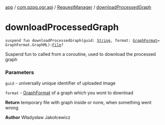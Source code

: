 [app](../../index.md) / [com.pzpg.ogr.api](../index.md) / [RequestManager](index.md) / [downloadProcessedGraph](./download-processed-graph.md)

# downloadProcessedGraph

`suspend fun downloadProcessedGraph(guid: `[`String`](https://kotlinlang.org/api/latest/jvm/stdlib/kotlin/-string/index.html)`, format: `[`GraphFormat`](../../com.pzpg.ogr.api.request/-graph-format/index.md)` = GraphFormat.GraphML): `[`File`](https://docs.oracle.com/javase/6/docs/api/java/io/File.html)`?`

Suspend fun to called from a coroutine, used to download the processed graph

### Parameters

`guid` - universally unique identifier of uploaded image

`format` - [GraphFormat](../../com.pzpg.ogr.api.request/-graph-format/index.md) of a graph which you wont to download

**Return**
temporary file with graph inside or none, when something went wrong

**Author**
Władysław Jakołcewicz

